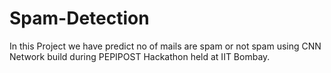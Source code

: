 # Spam-Detection
In this Project we have predict no of mails are spam or not spam using  CNN Network build during PEPIPOST Hackathon held at IIT Bombay.

